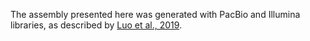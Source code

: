 The assembly presented here was generated with PacBio and Illumina libraries, as described by [Luo et al., 2019](https://pubmed.ncbi.nlm.nih.gov/31390359/). 
